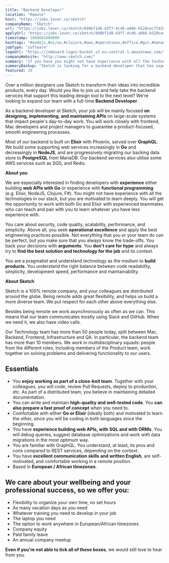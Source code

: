 ```yaml
---
title: "Backend Developer"
location: "Remote"
host: "https://jobs.lever.co/sketch"
companyName: "Sketch"
url: "https://jobs.lever.co/sketch/898bf1d8-43f7-4cd6-a866-b528cec7f42e"
applyUrl: "https://jobs.lever.co/sketch/898bf1d8-43f7-4cd6-a866-b528cec7f42e/apply"
timestamp: 1608681600000
hashtags: "#nodejs,#ui/ux,#clojure,#aws,#operations,#office,#git,#management,#redis,#postgresql"
jobType: "software"
logoUrl: "https://jobboard-logos-bucket.s3.eu-central-1.amazonaws.com/sketch"
companyWebsite: "http://www.sketch.com/"
summary: "If you have you might not have experience with all the technologies in our stack, but you are motivated to learn deeply, Sketch is looking for someone with your knowledge."
summaryBackup: "Sketch is looking for a backend developer that has experience in: #nodejs, #ui/ux, #clojure."
featured: 20
---
```


Over a million designers use Sketch to transform their ideas into incredible products, every day. Would you like to join us and help take the backend services that support this leading design tool to the next level? We're looking to expand our team with a full-time **Backend Developer**.

As a backend developer at Sketch, your job will be mainly focused **on designing, implementing, and maintaining APIs** on large-scale systems that impact people's day-to-day work. You will work closely with frontend, Mac developers and project managers to guarantee a product-focused, smooth engineering processes.

Most of our backend is built on **Elixir** with Phoenix, served over **GraphQL**. We build some supporting web services increasingly in **Go** and decreasingly in **NodeJS**, and are progressively migrating our backing data store to **PostgreSQL** from MariaDB. Our backend services also utilise some AWS services such as SQS, and Redis.

**About you**

We are especially interested in finding developers with **experience** either building **web APIs with Go** or experience with **functional programming** (e.g. Elixir, NodeJS, Clojure, F#). You might not have experience with all the technologies in our stack, but you are motivated to learn deeply. You will get the opportunity to work with both Go and Elixir with experienced teammates who can teach and pair with you to learn whatever you have less experience with.

You care about security, code quality, scalability, performance, and simplicity. Above all, you seek **operational excellence** and apply the best engineering practices possible. Not everything that you or your team do can be perfect, but you make sure that you always know the trade-offs. You back your decisions with **arguments**. You **don't care for hype** and always try to **find the best solution and technology for the job** and its context.

You are a pragmatist and understand technology as the medium to **build products**. You understand the right balance between code readability, simplicity, development speed, performance and maintainability.

**About Sketch**

Sketch is a 100% remote company, and your colleagues are distributed around the globe. Being remote adds great flexibility, and helps us build a more diverse team. We put respect for each other above everything else.

Besides being remote we work asynchronously as often as we can. This means that our team communicates mostly using Slack and GitHub. When we need it, we also have video calls.

Our Technology team has more than 50 people today, split between Mac, Backend, Frontend, Infrastructure and QA. In particular, the backend team has more than 10 members. We work in multidisciplinary squads: people from the different roles, including members of the Product team, work together on solving problems and delivering functionality to our users.

## Essentials

*   You **enjoy working as part of a close-knit team**. Together with your colleagues, you will code, review Pull Requests, deploy to production, etc. As part of a distributed team, you believe in maintaining detailed documentation.
*   You can write and maintain **high-quality and well-tested code**. You **can also prepare a fast proof of concept** when you need to.
*   Comfortable with either **Go or Elixir** (ideally both) and motivated to learn the other, since you will be coding in both languages since the beginning.
*   You have **experience building web APIs, with SQL and with ORMs**. You will debug queries, suggest database optimizations and work with data migrations in the most optimum way.
*   You are familiar with GraphQL. You understand, at least, its pros and cons compared to REST services, depending on the context.
*   You have **excellent communication skills and written English**, are self-motivated, and comfortable working in a remote position.
*   Based in **European / African timezones**.

## We care about your wellbeing and your professional success, so we offer you:

*   Flexibility to organize your own time, no set hours
*   As many vacation days as you need
*   Whatever training you need to develop in your job
*   The laptop you need
*   The option to work anywhere in European/African timezones
*   Company equity
*   Paid family leave 
*   An annual company meetup

**Even if you're not able to tick all of these boxes**, we would still love to hear from you.
